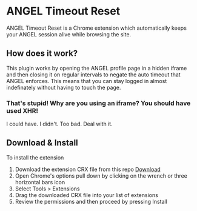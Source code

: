 ANGEL Timeout Reset
===================

ANGEL Timeout Reset is a Chrome extension which automatically keeps your ANGEL session alive while browsing the site.

How does it work?
-----------------

This plugin works by opening the ANGEL profile page in a hidden iframe and then closing it on regular intervals to negate the auto timeout that ANGEL enforces. This means that you can stay logged in almost indefinately without having to touch the page.

### That's stupid! Why are you using an iframe? You should have used XHR!
I could have. I didn't. Too bad. Deal with it.

Download & Install
------------------

To install the extension
1.	Download the extension CRX file from this repo [Download](https://github.com/azend/AngelTimeoutReset/blob/master/AngelTimeoutReset.crx?raw=true)
2.	Open Chrome's options pull down by clicking on the wrench or three horizontal bars icon
3.	Select Tools > Extensions
4.	Drag the downloaded CRX file into your list of extensions
5.	Review the permissions and then proceed by pressing Install
